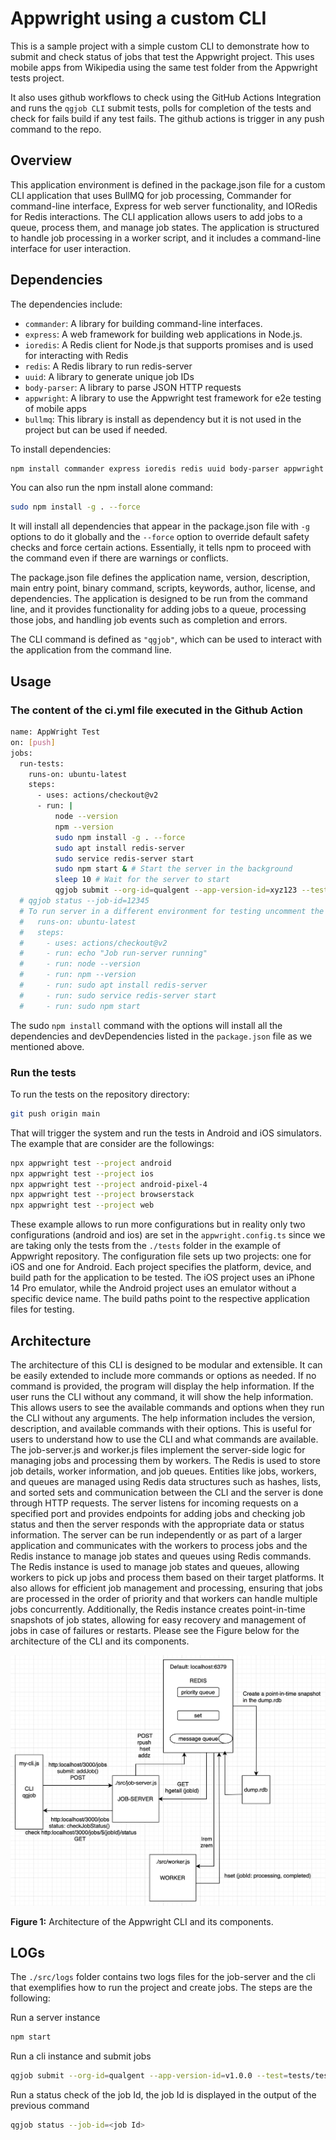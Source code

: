 # Appwright using a custom CLI 

This is a sample project with a simple custom CLI to demonstrate how to submit and check status of jobs that test the Appwright project. This uses mobile apps from Wikipedia using the same test folder from the Appwright tests project. 

It also uses github workflows to check using the GitHub Actions Integration and runs the ```qgjob CLI``` submit tests, polls for completion of the tests and check for fails build if any test fails.
The github actions is trigger in any push command to the repo. 

## Overview

This application environment is defined in the package.json file for a custom CLI application that uses BullMQ for job processing, Commander for command-line interface, Express for web server functionality, and IORedis for Redis interactions.
The CLI application allows users to add jobs to a queue, process them, and manage job states.
The application is structured to handle job processing in a worker script, and it includes a command-line interface for user interaction.

## Dependencies 

The dependencies include:

  - ```commander```: A library for building command-line interfaces.
  - ```express```: A web framework for building web applications in Node.js.
  - ```ioredis```: A Redis client for Node.js that supports promises and is used for interacting with Redis
  - ```redis```: A Redis library to run redis-server
  - ```uuid```: A library to generate unique job IDs
  - ```body-parser```: A library to parse JSON HTTP requests
  - ```appwright```: A library to use the Appwright test framework for e2e testing of mobile apps
  - ```bullmq```: This library is install as dependency but it is not used in the project but can be used if needed.

To install dependencies:

```sh
npm install commander express ioredis redis uuid body-parser appwright bullmq
```

You can also run the npm install alone command:

```sh
sudo npm install -g . --force
```

It will install all dependencies that appear in the package.json file with ```-g``` options to do it globally and the ```--force``` option to override default safety checks and force certain actions. Essentially, it tells npm to proceed with the command even if there are warnings or conflicts.

The package.json file defines the application name, version, description, main entry point, binary command, scripts, keywords, author, license, and dependencies.
The application is designed to be run from the command line, and it provides functionality for adding jobs to a queue, processing those jobs, and handling job events such as completion and errors.

The CLI command is defined as ```"qgjob"```, which can be used to interact with the application from the command line.

## Usage

### The content of the ci.yml file executed in the Github Action

```sh
name: AppWright Test
on: [push]
jobs:
  run-tests:
    runs-on: ubuntu-latest
    steps:
      - uses: actions/checkout@v2
      - run: | 
          node --version 
          npm --version 
          sudo npm install -g . --force
          sudo apt install redis-server
          sudo service redis-server start
          sudo npm start & # Start the server in the background
          sleep 10 # Wait for the server to start
          qgjob submit --org-id=qualgent --app-version-id=xyz123 --test=tests/onboarding.spec.js
  # qgjob status --job-id=12345
  # To run server in a different environment for testing uncomment the code below 
  #   runs-on: ubuntu-latest
  #   steps:
  #     - uses: actions/checkout@v2
  #     - run: echo "Job run-server running"
  #     - run: node --version
  #     - run: npm --version
  #     - run: sudo apt install redis-server
  #     - run: sudo service redis-server start
  #     - run: sudo npm start
```
The sudo ```npm install``` command with the options will install all the dependencies and devDependencies listed in the ```package.json``` file as we mentioned above. 

### Run the tests

To run the tests on the repository directory:

```sh
git push origin main
```

That will trigger the system and run the tests in Android and iOS simulators. The example that are consider are the followings:
```sh
npx appwright test --project android
npx appwright test --project ios
npx appwright test --project android-pixel-4
npx appwright test --project browserstack
npx appwright test --project web
```
These example allows to run more configurations but in reality only two configurations (android and ios) are set in the ```appwright.config.ts``` since we are taking only the tests from the ```./tests``` folder in the example of Appwright repository. The configuration file sets up two projects: one for iOS and one for Android. Each project specifies the platform, device, and build path for the application to be tested. The iOS project uses an iPhone 14 Pro emulator, while the Android project uses an emulator without a specific device name. The build paths point to the respective application files for testing. 

## Architecture 

The architecture of this CLI is designed to be modular and extensible. It can be easily extended to include more commands or options as needed. If no command is provided, the program will display the help information. If the user runs the CLI without any command, it will show the help information. This allows users to see the available commands and options when they run the CLI without any arguments. The help information includes the version, description, and available commands with their options. This is useful for users to understand how to use the CLI and what commands are available. The job-server.js and worker.js files implement the server-side logic for managing jobs and processing them by workers. The Redis is used to store job details, worker information, and job queues. Entities like jobs, workers, and queues are managed using Redis data structures such as hashes, lists, and sorted sets and communication between the CLI and the server is done through HTTP requests. The server listens for incoming requests on a specified port and provides endpoints for adding jobs and checking job status and then the server responds with the appropriate data or status information. The server can be run independently or as part of a larger application and communicates with the workers to process jobs and the Redis instance to manage job states and queues using Redis commands. The Redis instance is used to manage job states and queues, allowing workers to pick up jobs and process them based on their target platforms. It also allows for efficient job management and processing, ensuring that jobs are processed in the order of priority and that workers can handle multiple jobs concurrently. Additionally, the Redis instance creates point-in-time snapshots of job states, allowing for easy recovery and management of jobs in case of failures or restarts.
Please see the Figure below for the architecture of the CLI and its components.

![Alt text for the image](images/image.png) 

**Figure 1:** Architecture of the Appwright CLI and its components.

## LOGs

The ```./src/logs``` folder contains two logs files for the job-server and the cli that exemplifies how to run the project and create jobs. The steps are the following:

Run a server instance

```sh
npm start
```

Run a cli instance and submit jobs

```sh
qgjob submit --org-id=qualgent --app-version-id=v1.0.0 --test=tests/tests.spec.js
```

Run a status check of the job Id, the job Id is displayed in the output of the previous command

```sh
qgjob status --job-id=<job Id>
```